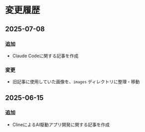 # 変更履歴

## 2025-07-08

### 追加

* Claude Codeに関する記事を作成

### 変更

* 旧記事に使用していた画像を、`images` ディレクトリに整理・移動

## 2025-06-15

### 追加

* ClineによるAI駆動アプリ開発に関する記事を作成